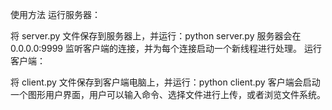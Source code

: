 使用方法
运行服务器：

将 server.py 文件保存到服务器上，并运行：python server.py
服务器会在 0.0.0.0:9999 监听客户端的连接，并为每个连接启动一个新线程进行处理。
运行客户端：

将 client.py 文件保存到客户端电脑上，并运行：python client.py
客户端会启动一个图形用户界面，用户可以输入命令、选择文件进行上传，或者浏览文件系统。

